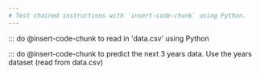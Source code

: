 ```yaml
---
# Test chained instructions with `insert-code-chunk` using Python.
---
```


::: do @insert-code-chunk to read in 'data.csv' using Python

::: do @insert-code-chunk to predict the next 3 years data. Use the years dataset (read from data.csv)

